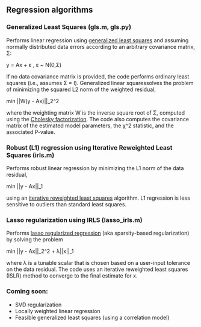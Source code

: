 ## Regression algorithms

### Generalized Least Squares (gls.m, gls.py)

Performs linear regression using [generalized least squares](http://en.wikipedia.org/wiki/Generalized_least_squares) and assuming normally distributed data errors according to an arbitrary covariance matrix, Σ:

  y = Ax + ε ,   ε ~ N(0,Σ)

If no data covariance matrix is provided, the code performs ordinary least squares (i.e., assumes Σ = Ι). Generalized linear squaressolves the problem of minimizing the squared L2 norm of the weighted residual,

  min ||W(y - Ax)||_2^2

where the weighting matrix W is the inverse square root of Σ, computed using the [Cholesky factorization](http://en.wikipedia.org/wiki/Cholesky_decomposition). The code also computes the covariance matrix of the estimated model parameters, the χ^2 statistic, and the associated P-value.

### Robust (L1) regression using Iterative Reweighted Least Squares (irls.m)

Performs robust linear regression by minimizing the L1 norm of the data residual,

  min ||y - Ax||_1

using an [iterative reweighted least squares](http://en.wikipedia.org/wiki/Iteratively_reweighted_least_squares) algorithm. L1 regression is less sensitive to outliers than standard least squares.

### Lasso regularization using IRLS (lasso_irls.m)

Performs [lasso regularized regression](http://en.wikipedia.org/wiki/Least_squares#Lasso_method) (aka sparsity-based regularization) by solving the problem

  min ||y - Ax||_2^2 + λ||x||_1

where λ is a tunable scalar that is chosen based on a user-input tolerance on the data residual. The code uses an iterative reweighted least squares (ISLR) method to converge to the final estimate for x.

### Coming soon:

* SVD regularization
* Locally weighted linear regression
* Feasible generalized least squares (using a correlation model)
